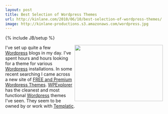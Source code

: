 ```yaml
---
layout: post
title: Best Selection of Wordpress Themes
url: http://kinlane.com/2010/06/10/best-selection-of-wordpress-themes/
image: http://kinlane-productions.s3.amazonaws.com/wordpress.jpg
---
```

{% include JB/setup %}
<p>
     <img class="c1" title="Wordpress" src="http://kinlane-productions.s3.amazonaws.com/wordpress.jpg" alt="" width="282" height="180" align="right" />I've set up quite a few <a href="http://www.wordpress.org">Wordpress</a> blogs in my day. I've spent hours and hours looking for a theme for various <a href="http://www.kinlane.com/?cat=186">Wordpress</a> installations. In some recent searching I came across a new site of <a href="http://www.wpexplorer.com/">FREE and Premium Wordpress Themes</a>. <a href="http://www.wpexplorer.com/">WPExplorer</a> has the cleanest and most functional <a href="../?cat=186">Wordpress</a> themes I've seen. They seem to be owned by or work with <a href="http://templatic.com/">Templatic</a>.
</p>